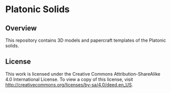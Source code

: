 # Platonic Solids

## Overview

This repository contains 3D models and papercraft templates of the Platonic solids.

## License

This work is licensed under the Creative Commons Attribution-ShareAlike 4.0 International License. To view a copy of this license, visit <http://creativecommons.org/licenses/by-sa/4.0/deed.en_US>.
